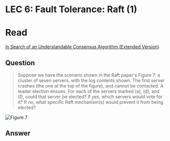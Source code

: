 # LEC 6: Fault Tolerance: Raft (1)

# Read

[In Search of an Understandable Consensus Algorithm (Extended Version)](https://pdos.csail.mit.edu/6.824/papers/raft-extended.pdf)



## Question

> Suppose we have the scenario shown in the Raft paper's Figure 7: a cluster of seven servers, with the log contents shown. The first server crashes (the one at the top of the figure), and cannot be contacted. A leader election ensues. For each of the servers marked (a), (d), and (f), could that server be elected? If yes, which servers would vote for it? If no, what specific Raft mechanism(s) would prevent it from being elected?

![Figure 7]()



## Answer

